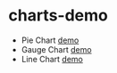 # charts-demo
<ul>
  <li>Pie Chart <a href="https://arcane-earth-71098.herokuapp.com/countries">demo</a></li>
  <li>Gauge Chart <a href="https://arcane-earth-71098.herokuapp.com/gauge-chart">demo</a></li>
  <li>Line Chart <a href="https://arcane-earth-71098.herokuapp.com/runrate">demo</a></li>
</ul>
